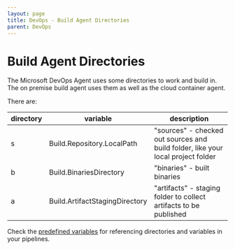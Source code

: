 ```yaml
---
layout: page
title: DevOps - Build Agent Directories
parent: DevOps
---
```


# Build Agent Directories 

The Microsoft DevOps Agent uses some directories to work and build in. The on premise build agent uses them as well as the cloud container agent.

There are:

| directory | variable                       | description                                                                      |
|-----------|--------------------------------|----------------------------------------------------------------------------------|
| s         | Build.Repository.LocalPath     | "sources" - checked out sources and build folder, like your local project folder |
| b         | Build.BinariesDirectory        | "binaries" - built binaries                                                      |
| a         | Build.ArtifactStagingDirectory | "artifacts" - staging folder to collect artifacts to be published                |

Check the [predefined variables](https://learn.microsoft.com/en-us/azure/devops/pipelines/build/variables?view=azure-devops&tabs=yaml) for referencing directories and variables in your pipelines.